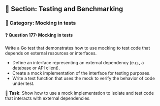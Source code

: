 ## 📘 Section: Testing and Benchmarking  
### 🔹 Category: Mocking in tests  
#### ❓ Question 177: Mocking in tests

Write a Go test that demonstrates how to use mocking to test code that depends on external resources or interfaces.

- Define an interface representing an external dependency (e.g., a database or API client).
- Create a mock implementation of the interface for testing purposes.
- Write a test function that uses the mock to verify the behavior of code under test.

🔧 **Task:** Show how to use a mock implementation to isolate and test code that interacts with external dependencies.
